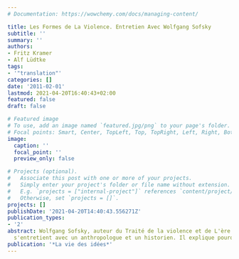 ```yaml
---
# Documentation: https://wowchemy.com/docs/managing-content/

title: Les Formes de La Violence. Entretien Avec Wolfgang Sofsky
subtitle: ''
summary: ''
authors:
- Fritz Kramer
- Alf Lüdtke
tags:
- '"translation"'
categories: []
date: '2011-02-01'
lastmod: 2021-04-20T16:40:43+02:00
featured: false
draft: false

# Featured image
# To use, add an image named `featured.jpg/png` to your page's folder.
# Focal points: Smart, Center, TopLeft, Top, TopRight, Left, Right, BottomLeft, Bottom, BottomRight.
image:
  caption: ''
  focal_point: ''
  preview_only: false

# Projects (optional).
#   Associate this post with one or more of your projects.
#   Simply enter your project's folder or file name without extension.
#   E.g. `projects = ["internal-project"]` references `content/project/deep-learning/index.md`.
#   Otherwise, set `projects = []`.
projects: []
publishDate: '2021-04-20T14:40:43.556271Z'
publication_types:
- '2'
abstract: Wolfgang Sofsky, auteur du Traité de la violence et de L'ère de l'ṕouvante,
  s'entretient avec un anthropologue et un historien. Il explique pourquoi, (...)
publication: '*La vie des idées*'
---
```

